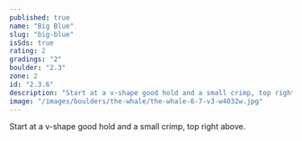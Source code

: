 ```yaml
---
published: true
name: "Big Blue"
slug: "big-blue"
isSds: true
rating: 2
gradings: "2"
boulder: "2.3"
zone: 2
id: "2.3.6"
description: "Start at a v-shape good hold and a small crimp, top right above."
image: "/images/boulders/the-whale/the-whale-6-7-v3-w4032w.jpg"
---
```


Start at a v-shape good hold and a small crimp, top right above.
